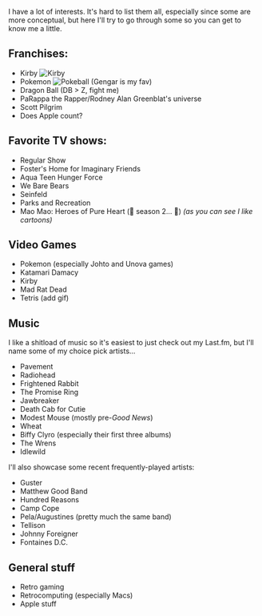 I have a lot of interests. It's hard to list them all, especially since some are more conceptual, but here I'll try to go through some so you can get to know me a little.

## Franchises:
- Kirby ![Kirby](https://tilde.club/~trever/assets/kirbywalkright.gif)
- Pokemon ![Pokeball](https://tilde.club/~trever/assets/pokeballsmall.gif) (Gengar is my fav)
- Dragon Ball (DB > Z, fight me)
- PaRappa the Rapper/Rodney Alan Greenblat's universe
- Scott Pilgrim
- Does Apple count?

## Favorite TV shows:
- Regular Show
- Foster's Home for Imaginary Friends
- Aqua Teen Hunger Force
- We Bare Bears
- Seinfeld
- Parks and Recreation
- Mao Mao: Heroes of Pure Heart (🤞 season 2… 🤞)
*(as you can see I like cartoons)*

## Video Games
- Pokemon (especially Johto and Unova games)
- Katamari Damacy
- Kirby
- Mad Rat Dead
- Tetris (add gif)

## Music
I like a shitload of music so it's easiest to just check out my Last.fm, but I'll name some of my choice pick artists...

- Pavement
- Radiohead
- Frightened Rabbit
- The Promise Ring
- Jawbreaker
- Death Cab for Cutie
- Modest Mouse (mostly pre-*Good News*)
- Wheat
- Biffy Clyro (especially their first three albums)
- The Wrens
- Idlewild

I'll also showcase some recent frequently-played artists:

- Guster
- Matthew Good Band
- Hundred Reasons
- Camp Cope
- Pela/Augustines (pretty much the same band)
- Tellison
- Johnny Foreigner
- Fontaines D.C.

## General stuff
- Retro gaming
- Retrocomputing (especially Macs)
- Apple stuff
